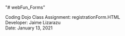 "# webFun_Forms" 

Coding Dojo Class Assignment: registrationForm.HTML
<br>
Developer: Jaime Lizarazu
<br>
Date: January 13, 2021
